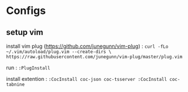 # Configs


## setup vim 

install vim plug (https://github.com/junegunn/vim-plug) : ```curl -fLo ~/.vim/autoload/plug.vim --create-dirs \
    https://raw.githubusercontent.com/junegunn/vim-plug/master/plug.vim ```

run : ```:PlugInstall```


install extention : ```:CocInstall coc-json coc-tsserver
:CocInstall coc-tabnine```


